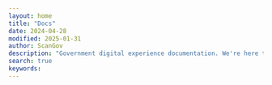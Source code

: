```yaml
---
layout: home
title: "Docs"
date: 2024-04-28
modified: 2025-01-31
author: ScanGov
description: "Government digital experience documentation. We're here to help!"
search: true
keywords: 
---
```


